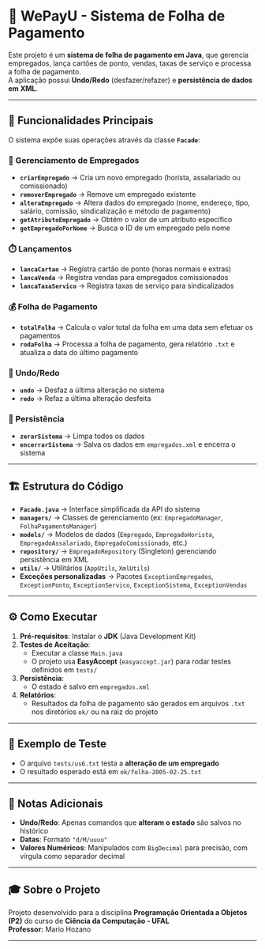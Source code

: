 # 📌 WePayU - Sistema de Folha de Pagamento

Este projeto é um **sistema de folha de pagamento em Java**, que gerencia empregados, lança cartões de ponto, vendas, taxas de serviço e processa a folha de pagamento.  
A aplicação possui **Undo/Redo** (desfazer/refazer) e **persistência de dados em XML**.

---

## 🚀 Funcionalidades Principais

O sistema expõe suas operações através da classe **`Facade`**:

### 👥 Gerenciamento de Empregados
- **`criarEmpregado`** → Cria um novo empregado (horista, assalariado ou comissionado)  
- **`removerEmpregado`** → Remove um empregado existente  
- **`alteraEmpregado`** → Altera dados do empregado (nome, endereço, tipo, salário, comissão, sindicalização e método de pagamento)  
- **`getAtributoEmpregado`** → Obtém o valor de um atributo específico  
- **`getEmpregadoPorNome`** → Busca o ID de um empregado pelo nome  

### ⏱️ Lançamentos
- **`lancaCartao`** → Registra cartão de ponto (horas normais e extras)  
- **`lancaVenda`** → Registra vendas para empregados comissionados  
- **`lancaTaxaServico`** → Registra taxas de serviço para sindicalizados  

### 💰 Folha de Pagamento
- **`totalFolha`** → Calcula o valor total da folha em uma data sem efetuar os pagamentos  
- **`rodaFolha`** → Processa a folha de pagamento, gera relatório `.txt` e atualiza a data do último pagamento  

### 🔄 Undo/Redo
- **`undo`** → Desfaz a última alteração no sistema  
- **`redo`** → Refaz a última alteração desfeita  

### 💾 Persistência
- **`zerarSistema`** → Limpa todos os dados  
- **`encerrarSistema`** → Salva os dados em `empregados.xml` e encerra o sistema  

---

## 🏗️ Estrutura do Código

- **`Facade.java`** → Interface simplificada da API do sistema  
- **`managers/`** → Classes de gerenciamento (ex: `EmpregadoManager`, `FolhaPagamentoManager`)  
- **`models/`** → Modelos de dados (`Empregado`, `EmpregadoHorista`, `EmpregadoAssalariado`, `EmpregadoComissionado`, etc.)  
- **`repository/`** → `EmpregadoRepository` (Singleton) gerenciando persistência em XML  
- **`utils/`** → Utilitários (`AppUtils`, `XmlUtils`)  
- **Exceções personalizadas** → Pacotes `ExceptionEmpregados`, `ExceptionPonto`, `ExceptionServico`, `ExceptionSistema`, `ExceptionVendas`  

---

## ⚙️ Como Executar

1. **Pré-requisitos**: Instalar o **JDK** (Java Development Kit)  
2. **Testes de Aceitação**:  
   - Executar a classe `Main.java`  
   - O projeto usa **EasyAccept** (`easyaccept.jar`) para rodar testes definidos em `tests/`  
3. **Persistência**:  
   - O estado é salvo em `empregados.xml`  
4. **Relatórios**:  
   - Resultados da folha de pagamento são gerados em arquivos `.txt` nos diretórios `ok/` ou na raiz do projeto  

---

## 🧪 Exemplo de Teste

- O arquivo `tests/us6.txt` testa a **alteração de um empregado**  
- O resultado esperado está em `ok/folha-2005-02-25.txt`  

---

## 📎 Notas Adicionais

- **Undo/Redo**: Apenas comandos que **alteram o estado** são salvos no histórico  
- **Datas**: Formato `"d/M/uuuu"`  
- **Valores Numéricos**: Manipulados com `BigDecimal` para precisão, com vírgula como separador decimal  

---

## 🎓 Sobre o Projeto

Projeto desenvolvido para a disciplina **Programação Orientada a Objetos (P2)** do curso de **Ciência da Computação - UFAL**  
**Professor:** Mario Hozano  

---

